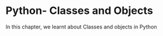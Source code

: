 <h1> Python- Classes and Objects </h1>

In this chapter, we learnt about Classes and objects in Python
